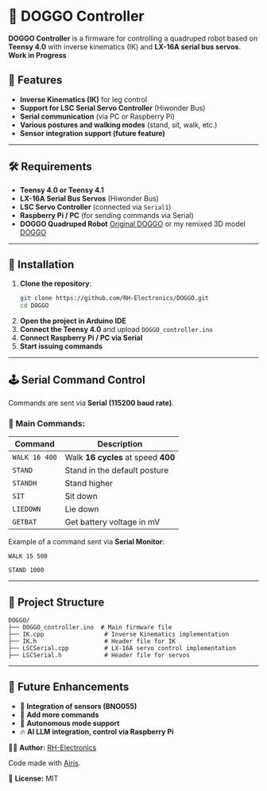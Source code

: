# 🐶 DOGGO Controller

**DOGGO Controller** is a firmware for controlling a quadruped robot based on **Teensy 4.0** with inverse kinematics (IK) and **LX-16A serial bus servos**.
**Work in Progress** 

## 🚀 Features
- **Inverse Kinematics (IK)** for leg control
- **Support for LSC Serial Servo Controller** (Hiwonder Bus)
- **Serial communication** (via PC or Raspberry Pi)
- **Various postures and walking modes** (stand, sit, walk, etc.)
- **Sensor integration support (future feature)**

---

## 🛠 Requirements
- **Teensy 4.0 or Teensy 4.1**
- **LX-16A Serial Bus Servos** (Hiwonder Bus)
- **LSC Servo Controller** (connected via `Serial1`)
- **Raspberry Pi / PC** (for sending commands via Serial)
- **DOGGO Quadruped Robot** [Original DOGGO](https://www.thingiverse.com/thing:4916566) or my remixed 3D model [DOGGO](https://www.thingiverse.com/thing:6950224)

---

## 🔧 Installation
1. **Clone the repository**:
   ```bash
   git clone https://github.com/RH-Electronics/DOGGO.git
   cd DOGGO
   ```
2. **Open the project in Arduino IDE**
3. **Connect the Teensy 4.0** and upload `DOGGO_controller.ino`
4. **Connect Raspberry Pi / PC via Serial**
5. **Start issuing commands**

---

## 🕹 Serial Command Control
Commands are sent via **Serial (115200 baud rate)**.

### 📌 Main Commands:
| Command         | Description |
|----------------|-------------|
| `WALK 16 400`  | Walk **16 cycles** at speed **400** |
| `STAND`        | Stand in the default posture |
| `STANDH`       | Stand higher |
| `SIT`          | Sit down |
| `LIEDOWN`      | Lie down |
| `GETBAT`       | Get battery voltage in mV |

Example of a command sent via **Serial Monitor**:
```
WALK 15 500
```
```
STAND 1000
```

---

## 📂 Project Structure
```
DOGGO/
├── DOGGO_controller.ino  # Main firmware file
├── IK.cpp                 # Inverse Kinematics implementation
├── IK.h                   # Header file for IK
├── LSCSerial.cpp          # LX-16A servo control implementation
├── LSCSerial.h            # Header file for servos
```

---

## 📌 Future Enhancements
- 🚀 **Integration of sensors (BNO055)**
- 🚀 **Add more commands**
- 🤖 **Autonomous mode support**
- 🔥 **AI LLM integration, control via Raspberry Pi**

👨‍💻 **Author:** [RH-Electronics](https://github.com/RH-Electronics)

Code made with [Airis](https://static.wixstatic.com/media/e43988_90b2957681f44ae6982181c0cf52bb7a~mv2.jpg).

🤖 **License:** MIT

